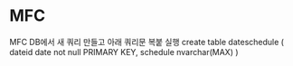 # MFC
MFC
DB에서 새 쿼리 만들고 아래 쿼리문 복붙 실행
create table dateschedule
(
	dateid date not null PRIMARY KEY,
	schedule nvarchar(MAX)
)
